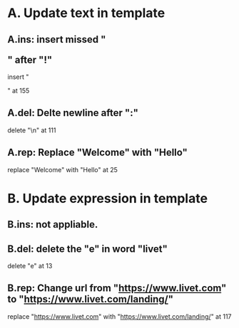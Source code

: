 # A. Update text in template
## A.ins: insert missed "</p>" after "</a>!"
insert "</p>" at 155

## A.del: Delte newline after ":"
delete "\n" at 111

## A.rep: Replace "Welcome" with "Hello"
replace "Welcome" with "Hello" at 25

# B. Update expression in template
## B.ins: not appliable.

## B.del: delete the "e" in word "livet"
delete "e" at 13

## B.rep: Change url from "https://www.livet.com" to "https://www.livet.com/landing/"
replace "https://www.livet.com" with "https://www.livet.com/landing/" at 117
